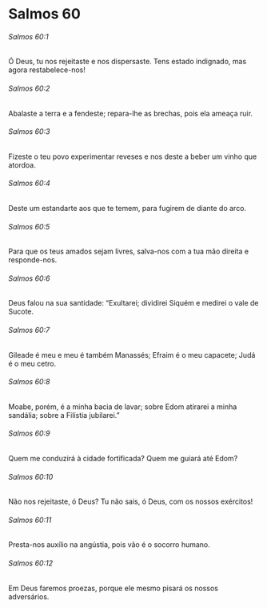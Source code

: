 # Salmos 60

###### Salmos 60:1

Ó Deus, tu nos rejeitaste e nos dispersaste. Tens estado indignado, mas agora restabelece-nos!

###### Salmos 60:2

Abalaste a terra e a fendeste; repara-lhe as brechas, pois ela ameaça ruir.

###### Salmos 60:3

Fizeste o teu povo experimentar reveses e nos deste a beber um vinho que atordoa.

###### Salmos 60:4

Deste um estandarte aos que te temem, para fugirem de diante do arco.

###### Salmos 60:5

Para que os teus amados sejam livres, salva-nos com a tua mão direita e responde-nos.

###### Salmos 60:6

Deus falou na sua santidade: “Exultarei; dividirei Siquém e medirei o vale de Sucote.

###### Salmos 60:7

Gileade é meu e meu é também Manassés; Efraim é o meu capacete; Judá é o meu cetro.

###### Salmos 60:8

Moabe, porém, é a minha bacia de lavar; sobre Edom atirarei a minha sandália; sobre a Filístia jubilarei.”

###### Salmos 60:9

Quem me conduzirá à cidade fortificada? Quem me guiará até Edom?

###### Salmos 60:10

Não nos rejeitaste, ó Deus? Tu não sais, ó Deus, com os nossos exércitos!

###### Salmos 60:11

Presta-nos auxílio na angústia, pois vão é o socorro humano.

###### Salmos 60:12

Em Deus faremos proezas, porque ele mesmo pisará os nossos adversários.

